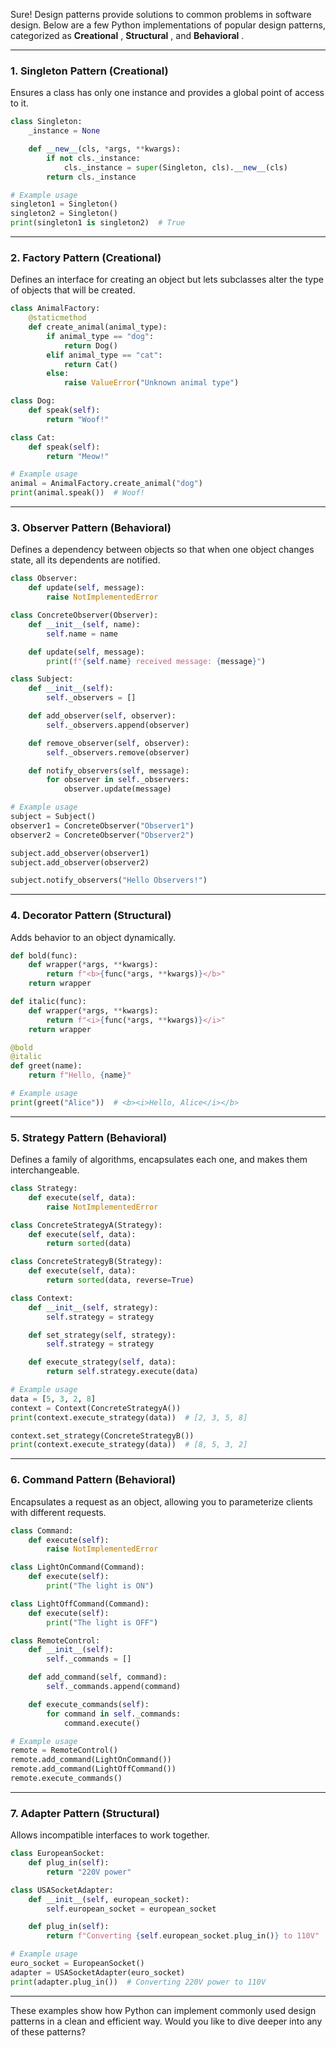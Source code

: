 Sure! Design patterns provide solutions to common problems in software design. Below are a few Python implementations of popular design patterns, categorized as  **Creational** ,  **Structural** , and  **Behavioral** .

---

### **1. Singleton Pattern (Creational)**

Ensures a class has only one instance and provides a global point of access to it.

```python
class Singleton:
    _instance = None

    def __new__(cls, *args, **kwargs):
        if not cls._instance:
            cls._instance = super(Singleton, cls).__new__(cls)
        return cls._instance

# Example usage
singleton1 = Singleton()
singleton2 = Singleton()
print(singleton1 is singleton2)  # True
```

---

### **2. Factory Pattern (Creational)**

Defines an interface for creating an object but lets subclasses alter the type of objects that will be created.

```python
class AnimalFactory:
    @staticmethod
    def create_animal(animal_type):
        if animal_type == "dog":
            return Dog()
        elif animal_type == "cat":
            return Cat()
        else:
            raise ValueError("Unknown animal type")

class Dog:
    def speak(self):
        return "Woof!"

class Cat:
    def speak(self):
        return "Meow!"

# Example usage
animal = AnimalFactory.create_animal("dog")
print(animal.speak())  # Woof!
```

---

### **3. Observer Pattern (Behavioral)**

Defines a dependency between objects so that when one object changes state, all its dependents are notified.

```python
class Observer:
    def update(self, message):
        raise NotImplementedError

class ConcreteObserver(Observer):
    def __init__(self, name):
        self.name = name

    def update(self, message):
        print(f"{self.name} received message: {message}")

class Subject:
    def __init__(self):
        self._observers = []

    def add_observer(self, observer):
        self._observers.append(observer)

    def remove_observer(self, observer):
        self._observers.remove(observer)

    def notify_observers(self, message):
        for observer in self._observers:
            observer.update(message)

# Example usage
subject = Subject()
observer1 = ConcreteObserver("Observer1")
observer2 = ConcreteObserver("Observer2")

subject.add_observer(observer1)
subject.add_observer(observer2)

subject.notify_observers("Hello Observers!")
```

---

### **4. Decorator Pattern (Structural)**

Adds behavior to an object dynamically.

```python
def bold(func):
    def wrapper(*args, **kwargs):
        return f"<b>{func(*args, **kwargs)}</b>"
    return wrapper

def italic(func):
    def wrapper(*args, **kwargs):
        return f"<i>{func(*args, **kwargs)}</i>"
    return wrapper

@bold
@italic
def greet(name):
    return f"Hello, {name}"

# Example usage
print(greet("Alice"))  # <b><i>Hello, Alice</i></b>
```

---

### **5. Strategy Pattern (Behavioral)**

Defines a family of algorithms, encapsulates each one, and makes them interchangeable.

```python
class Strategy:
    def execute(self, data):
        raise NotImplementedError

class ConcreteStrategyA(Strategy):
    def execute(self, data):
        return sorted(data)

class ConcreteStrategyB(Strategy):
    def execute(self, data):
        return sorted(data, reverse=True)

class Context:
    def __init__(self, strategy):
        self.strategy = strategy

    def set_strategy(self, strategy):
        self.strategy = strategy

    def execute_strategy(self, data):
        return self.strategy.execute(data)

# Example usage
data = [5, 3, 2, 8]
context = Context(ConcreteStrategyA())
print(context.execute_strategy(data))  # [2, 3, 5, 8]

context.set_strategy(ConcreteStrategyB())
print(context.execute_strategy(data))  # [8, 5, 3, 2]
```

---

### **6. Command Pattern (Behavioral)**

Encapsulates a request as an object, allowing you to parameterize clients with different requests.

```python
class Command:
    def execute(self):
        raise NotImplementedError

class LightOnCommand(Command):
    def execute(self):
        print("The light is ON")

class LightOffCommand(Command):
    def execute(self):
        print("The light is OFF")

class RemoteControl:
    def __init__(self):
        self._commands = []

    def add_command(self, command):
        self._commands.append(command)

    def execute_commands(self):
        for command in self._commands:
            command.execute()

# Example usage
remote = RemoteControl()
remote.add_command(LightOnCommand())
remote.add_command(LightOffCommand())
remote.execute_commands()
```

---

### **7. Adapter Pattern (Structural)**

Allows incompatible interfaces to work together.

```python
class EuropeanSocket:
    def plug_in(self):
        return "220V power"

class USASocketAdapter:
    def __init__(self, european_socket):
        self.european_socket = european_socket

    def plug_in(self):
        return f"Converting {self.european_socket.plug_in()} to 110V"

# Example usage
euro_socket = EuropeanSocket()
adapter = USASocketAdapter(euro_socket)
print(adapter.plug_in())  # Converting 220V power to 110V
```

---

These examples show how Python can implement commonly used design patterns in a clean and efficient way. Would you like to dive deeper into any of these patterns?
